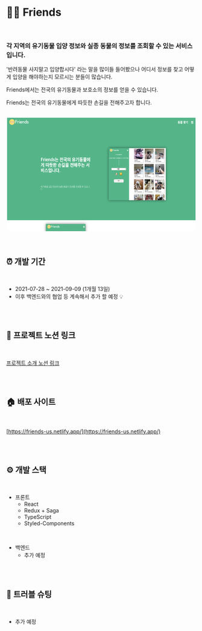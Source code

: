 # 🐶🐱 Friends

<br />

### 각 지역의 유기동물 입양 정보와 실종 동물의 정보를 조회할 수 있는 서비스입니다.

'반려동물 사지말고 입양합시다' 라는 말을 많이들 들어봤으나 어디서 정보를 찾고 어떻게 입양을 해야하는지 모르시는 분들이 많습니다.
<br />

Friends에서는 전국의 유기동물과 보호소의 정보를 얻을 수 있습니다.
<br />

Friends는 전국의 유기동물에게 따듯한 손길을 전해주고자 합니다.
<br />
<br />

<p align="center"><img src="public/img/screen.png"  width="500" height="300"></p>

<br />

## ⏰ 개발 기간

<br />

- 2021-07-28 ~ 2021-09-09 (1개월 13일)
- 이후 백엔드와의 협업 등 계속해서 추가 할 예정 💡

<br />
<br />

## 📒 프로젝트 노션 링크

<br />

[프로젝트 소개 노션 링크](https://friends-us.netlify.app/)

<br />
<br />

## 🏠 배포 사이트

<br />

[https://friends-us.netlify.app/](https://friends-us.netlify.app/)

<br />
<br />

## ⚙️ 개발 스택

<br />

- 프론트
  - React
  - Redux + Saga
  - TypeScript
  - Styled-Components

<br />

- 백엔드
  - 추가 예정

<br />
<br />

## 🔨 트러블 슈팅

<br />

- 추가 예정

<br />
<br />
